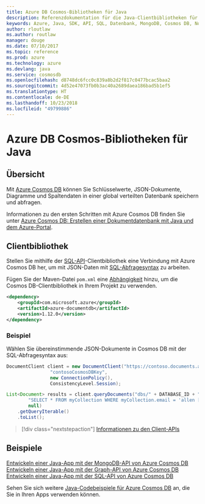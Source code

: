 ```yaml
---
title: Azure DB Cosmos-Bibliotheken für Java
description: Referenzdokumentation für die Java-Clientbibliotheken für Azure Cosmos DB
keywords: Azure, Java, SDK, API, SQL, Datenbank, MongoDB, Cosmos DB, NoSQL
author: rloutlaw
ms.author: routlaw
manager: douge
ms.date: 07/10/2017
ms.topic: reference
ms.prod: azure
ms.technology: azure
ms.devlang: java
ms.service: cosmosdb
ms.openlocfilehash: d8748dc6fcc0c839a8b2d2f817c0477bcac5baa2
ms.sourcegitcommit: 4d52e47073fb0b3ac40a2689daea186bad5b1ef5
ms.translationtype: HT
ms.contentlocale: de-DE
ms.lasthandoff: 10/23/2018
ms.locfileid: "49799886"
---
```

# <a name="azure-cosmos-db-libraries-for-java"></a>Azure DB Cosmos-Bibliotheken für Java

## <a name="overview"></a>Übersicht

Mit [Azure Cosmos DB](/azure/cosmos-db/introduction) können Sie Schlüsselwerte, JSON-Dokumente, Diagramme und Spaltendaten in einer global verteilten Datenbank speichern und abfragen.

Informationen zu den ersten Schritten mit Azure Cosmos DB finden Sie unter [Azure Cosmos DB: Erstellen einer Dokumentdatenbank mit Java und dem Azure-Portal](/azure/cosmos-db/create-sql-api-java).

## <a name="client-library"></a>Clientbibliothek

Stellen Sie mithilfe der [SQL-API](/azure/cosmos-db/sql-api-introduction)-Clientbibliothek eine Verbindung mit Azure Cosmos DB her, um mit JSON-Daten mit [SQL-Abfragesyntax](/azure/cosmos-db/sql-api-sql-query) zu arbeiten.

Fügen Sie der Maven-Datei `pom.xml` eine [Abhängigkeit](https://maven.apache.org/guides/getting-started/index.html#How_do_I_use_external_dependencies) hinzu, um die Cosmos DB-Clientbibliothek in Ihrem Projekt zu verwenden.

```XML
<dependency>
    <groupId>com.microsoft.azure</groupId>
    <artifactId>azure-documentdb</artifactId>
    <version>1.12.0</version>
</dependency>
```

### <a name="example"></a>Beispiel

Wählen Sie übereinstimmende JSON-Dokumente in Cosmos DB mit der SQL-Abfragesyntax aus:

```java
DocumentClient client = new DocumentClient("https://contoso.documents.azure.com:443",
                "contosoCosmosDBKey", 
                new ConnectionPolicy(),
                ConsistencyLevel.Session);

List<Document> results = client.queryDocuments("dbs/" + DATABASE_ID + "/colls/" + COLLECTION_ID,
        "SELECT * FROM myCollection WHERE myCollection.email = 'allen [at] contoso.com'",
        null)
    .getQueryIterable()
    .toList();
```

> [!div class="nextstepaction"]
> [Informationen zu den Client-APIs](/java/api/overview/azure/cosmosdb/client)


## <a name="samples"></a>Beispiele

[Entwickeln einer Java-App mit der MongoDB-API von Azure Cosmos DB][2]   
[Entwickeln einer Java-App mit der Graph-API von Azure Cosmos DB][3]   
[Entwickeln einer Java-App mit der SQL-API von Azure Cosmos DB][4]        

Sehen Sie sich weitere [Java-Codebeispiele für Azure Cosmos DB](https://azure.microsoft.com/resources/samples/?platform=java&term=cosmos) an, die Sie in Ihren Apps verwenden können.

[2]: https://github.com/Azure-Samples/azure-cosmos-db-mongodb-java-getting-started
[3]: https://github.com/Azure-Samples/azure-cosmos-db-graph-java-getting-started
[4]: https://github.com/Azure-Samples/azure-cosmos-db-documentdb-java-getting-started
